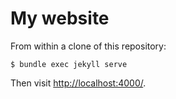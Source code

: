 # My website

From within a clone of this repository:
```
$ bundle exec jekyll serve
```
Then visit <http://localhost:4000/>.
